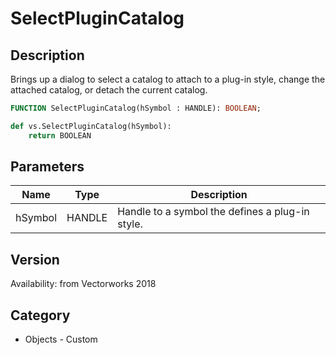 # SelectPluginCatalog

## Description
Brings up a dialog to select a catalog to attach to a plug-in style, change the attached catalog, or detach the current catalog.

```pascal
FUNCTION SelectPluginCatalog(hSymbol : HANDLE): BOOLEAN;
```

```python
def vs.SelectPluginCatalog(hSymbol):
    return BOOLEAN
```

## Parameters
|Name|Type|Description|
|---|---|---|
|hSymbol|HANDLE|Handle to a symbol the defines a plug-in style.|

## Version
Availability: from Vectorworks 2018

## Category
* Objects - Custom

